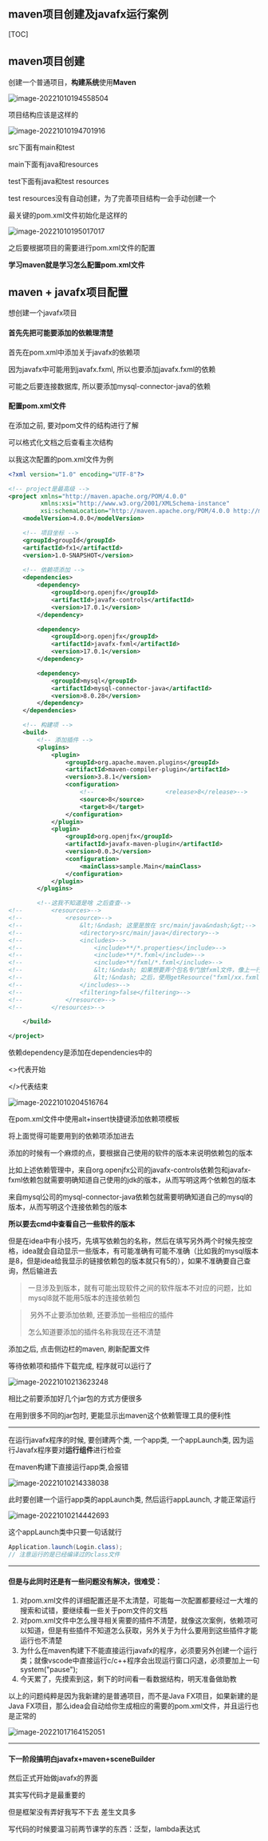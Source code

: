 ## maven项目创建及javafx运行案例

[TOC]

## maven项目创建

创建一个普通项目，**构建系统**使用**Maven**

![image-20221010194558504](http://evinci.oss-cn-hangzhou.aliyuncs.com/evinci/image-20221010194558504.png)



项目结构应该是这样的

![image-20221010194701916](http://evinci.oss-cn-hangzhou.aliyuncs.com/evinci/image-20221010194701916.png)

src下面有main和test

main下面有java和resources

test下面有java和test resources

test resources没有自动创建，为了完善项目结构一会手动创建一个



最关键的pom.xml文件初始化是这样的

![image-20221010195017017](http://evinci.oss-cn-hangzhou.aliyuncs.com/evinci/image-20221010195017017.png)

之后要根据项目的需要进行pom.xml文件的配置

**学习maven就是学习怎么配置pom.xml文件**



## maven + javafx项目配置

想创建一个javafx项目

#### 首先先把可能要添加的依赖理清楚

首先在pom.xml中添加关于javafx的依赖项

因为javafx中可能用到javafx.fxml, 所以也要添加javafx.fxml的依赖

可能之后要连接数据库, 所以要添加mysql-connector-java的依赖

#### 配置pom.xml文件

在添加之前, 要对pom文件的结构进行了解

可以格式化文档之后查看主次结构

以我这次配置的pom.xml文件为例

```xml
<?xml version="1.0" encoding="UTF-8"?>

<!-- project是最高级 -->
<project xmlns="http://maven.apache.org/POM/4.0.0"
         xmlns:xsi="http://www.w3.org/2001/XMLSchema-instance"
         xsi:schemaLocation="http://maven.apache.org/POM/4.0.0 http://maven.apache.org/xsd/maven-4.0.0.xsd">
    <modelVersion>4.0.0</modelVersion>

    <!-- 项目坐标 -->
    <groupId>groupId</groupId>
    <artifactId>fx1</artifactId>
    <version>1.0-SNAPSHOT</version>
    
    <!-- 依赖项添加 -->
    <dependencies>
        <dependency>
            <groupId>org.openjfx</groupId>
            <artifactId>javafx-controls</artifactId>
            <version>17.0.1</version>
        </dependency>

        <dependency>
            <groupId>org.openjfx</groupId>
            <artifactId>javafx-fxml</artifactId>
            <version>17.0.1</version>
        </dependency>

        <dependency>
            <groupId>mysql</groupId>
            <artifactId>mysql-connector-java</artifactId>
            <version>8.0.28</version>
        </dependency>
    </dependencies>

    <!-- 构建项 -->
    <build>
        <!-- 添加插件 -->
        <plugins>
            <plugin>
                <groupId>org.apache.maven.plugins</groupId>
                <artifactId>maven-compiler-plugin</artifactId>
                <version>3.8.1</version>
                <configuration>
                    <!--                    <release>8</release>-->
                    <source>8</source>
                    <target>8</target>
                </configuration>
            </plugin>
            <plugin>
                <groupId>org.openjfx</groupId>
                <artifactId>javafx-maven-plugin</artifactId>
                <version>0.0.3</version>
                <configuration>
                    <mainClass>sample.Main</mainClass>
                </configuration>
            </plugin>
        </plugins>

        <!--这我不知道是啥 之后查查-->
<!--        <resources>-->
<!--            <resource>-->
<!--                &lt;!&ndash; 这里是放在 src/main/java&ndash;&gt;-->
<!--                <directory>src/main/java</directory>-->
<!--                <includes>-->
<!--                    <include>**/*.properties</include>-->
<!--                    <include>**/*.fxml</include>-->
<!--                    <include>**/fxml/*.fxml</include>-->
<!--                    &lt;!&ndash; 如果想要弄个包名专门放fxml文件，像上一行这样添加设置 &ndash;&gt;-->
<!--                    &lt;!&ndash; 之后，使用getResource("fxml/xx.fxml")这样子 &ndash;&gt;-->
<!--                </includes>-->
<!--                <filtering>false</filtering>-->
<!--            </resource>-->
<!--        </resources>-->

    </build>

</project>
```

依赖dependency是添加在dependencies中的

<>代表开始

</>代表结束

![image-20221010204516764](http://evinci.oss-cn-hangzhou.aliyuncs.com/evinci/image-20221010204516764.png)

在pom.xml文件中使用alt+insert快捷键添加依赖项模板

将上面觉得可能要用到的依赖项添加进去

添加的时候有一个麻烦的点，要根据自己使用的软件的版本来说明依赖包的版本

比如上述依赖管理中，来自org.openjfx公司的javafx-controls依赖包和javafx-fxml依赖包就需要明确知道自己使用的jdk的版本，从而写明这两个依赖包的版本

来自mysql公司的mysql-connector-java依赖包就需要明确知道自己的mysql的版本，从而写明这个连接依赖包的版本

**所以要去cmd中查看自己一些软件的版本**

但是在idea中有小技巧，先填写依赖包的名称，然后在填写另外两个时候先按空格，idea就会自动显示一些版本，有可能准确有可能不准确（比如我的mysql版本是8，但是idea给我显示的链接依赖包的版本就只有5的），如果不准确要自己查询，然后输进去

> 一旦涉及到版本，就有可能出现软件之间的软件版本不对应的问题，比如mysql8就不能用5版本的连接依赖包

> ​	另外不止要添加依赖, 还要添加一些相应的插件
>
> 怎么知道要添加的插件名称我现在还不清楚

添加之后, 点击侧边栏的maven, 刷新配置文件

等待依赖项和插件下载完成, 程序就可以运行了

![image-20221010213623248](http://evinci.oss-cn-hangzhou.aliyuncs.com/evinci/image-20221010213623248.png)

相比之前要添加好几个jar包的方式方便很多

在用到很多不同的jar包时, 更能显示出maven这个依赖管理工具的便利性

-----

在运行javafx程序的时候, 要创建两个类, 一个app类, 一个appLaunch类, 因为运行Javafx程序要对**运行组件**进行检查

在maven构建下直接运行app类,会报错

![image-20221010214338038](http://evinci.oss-cn-hangzhou.aliyuncs.com/evinci/image-20221010214338038.png)

此时要创建一个运行app类的appLaunch类, 然后运行appLaunch, 才能正常运行

![image-20221010214442693](http://evinci.oss-cn-hangzhou.aliyuncs.com/evinci/image-20221010214442693.png)

这个appLaunch类中只要一句话就行

```java
Application.launch(Login.class);
// 注意运行的是已经编译过的class文件
```

-------

#### 但是与此同时还是有一些问题没有解决，很难受：

1. 对pom.xml文件的详细配置还是不太清楚，可能每一次配置都要经过一大堆的搜索和试错，要继续看一些关于pom文件的文档
2. 对pom.xml文件中怎么搜寻相关需要的插件不清楚，就像这次案例，依赖项可以知道，但是有些插件不知道怎么获取，另外关于为什么要用到这些插件才能运行也不清楚
3. 为什么在maven构建下不能直接运行javafx的程序，必须要另外创建一个运行类；就像vscode中直接运行c/c++程序会出现运行窗口闪退，必须要加上一句system("pause");
4. 今天累了，先摸索到这，剩下的时间看一看数据结构，明天准备做助教

以上的问题纯粹是因为我新建的是普通项目，而不是Java FX项目，如果新建的是Java FX项目，那么idea会自动给你生成相应的需要的pom.xml文件，并且运行也是正常的

![image-20221017164152051](http://evinci.oss-cn-hangzhou.aliyuncs.com/evinci/image-20221017164152051.png)

------

#### 下一阶段搞明白javafx+maven+sceneBuilder

然后正式开始做javafx的界面

其实写代码才是最重要的

但是框架没有弄好我写不下去 差生文具多

写代码的时候要温习前两节课学的东西：泛型，lambda表达式

